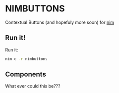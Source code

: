 # NIMBUTTONS
Contextual Buttons (and hopefuly more soon) for [nim](http://nim-lang.org/)

## Run it!
Run it:
```bash
nim c -r nimbuttons
```

## Components
What ever could this be???